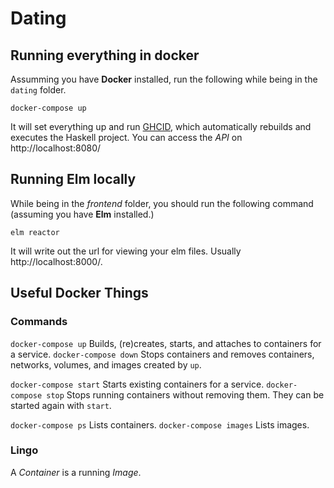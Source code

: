 # Dating

## Running everything in docker
Assumming you have **Docker** installed, run the following while being in the `dating` folder.

`docker-compose up`

It will set everything up and run [GHCID](https://github.com/ndmitchell/ghcid), which automatically rebuilds and executes the Haskell project. You can access the *API* on http://localhost:8080/

## Running Elm locally
While being in the *frontend* folder, you should run the following command (assuming you have **Elm** installed.)

`elm reactor`

It will write out the url for viewing your elm files. Usually http://localhost:8000/.


## Useful Docker Things

### Commands

`docker-compose up` Builds, (re)creates, starts, and attaches to containers for a service.
`docker-compose down` Stops containers and removes containers, networks, volumes, and images created by `up`.

`docker-compose start` Starts existing containers for a service.
`docker-compose stop` Stops running containers without removing them. They can be started again with `start`.

`docker-compose ps` Lists containers.
`docker-compose images` Lists images.

### Lingo

A *Container* is a running *Image*.